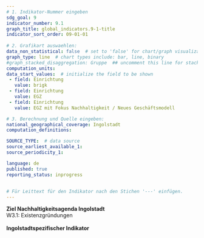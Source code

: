 ```yaml
---
# 1. Indikator-Nummer eingeben 
sdg_goal: 9 
indicator_number: 9.1
graph_title: global_indicators.9-1-title
indicator_sort_order: 09-01-01
 
# 2. Grafikart auswaehlen: 
data_non_statistical: false  # set to 'false' for chart/graph visualization 
graph_type: line  # chart types include: bar, line, binary 
#graph_stacked_disaggregation: Gruppe  ## uncomment this line for stacked bars. eplace 'Geschlecht' with the field of aggregation. 
computation_units: 
data_start_values:  # initialize the field to be shown  
 - field: Einrichtung 
   value: brigk 
 - field: Einrichtung 
   value: EGZ
 - field: Einrichtung 
   value: EGZ mit Fokus Nachhaltigkeit / Neues Geschäftsmodell

# 3. Berechnung und Quelle eingeben: 
national_geographical_coverage: Ingolstadt 
computation_definitions: 

SOURCE_TYPE:  # data source  
source_earliest_available_1:
source_periodicity_1:

language: de   
published: true 
reporting_status: inprogress
 
 
# Für Leittext für den Indikator nach den Stichen '---' einfügen. 
---
```

<b>Ziel Nachhaltigkeitsagenda Ingolstadt</b><br>
W3.1: Existenzgründungen<br>
<br>
<b>Ingolstadtspezifischer Indikator</b>
